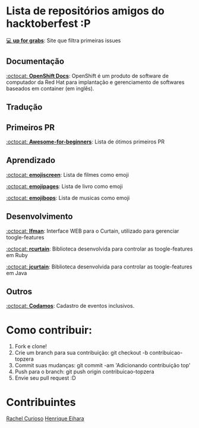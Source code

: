 # Lista de repositórios amigos do hacktoberfest :P 

[:computer: **up for grabs**](https://up-for-grabs.net/#/): Site que filtra primeiras issues

## Documentação
[:octocat: **OpenShift Docs**](https://github.com/openshift/openshift-docs): OpenShift é um produto de software de computador da Red Hat para implantação e gerenciamento de softwares baseados em container (em inglês).

## Tradução

## Primeiros PR
[:octocat: **Awesome-for-beginners**](https://github.com/MunGell/awesome-for-beginners): Lista de ótimos primeiros PR

## Aprendizado

[:octocat: **emojiscreen**](https://github.com/brittanyrw/emojiscreen): Lista de filmes como emoji

[:octocat: **emojipages**](https://github.com/brittanyrw/emojipages): Lista de livro como emoji

[:octocat: **emojibops**](https://github.com/brittanyrw/emojibops): Lista de musicas como emoji

## Desenvolvimento

[:octocat: **Ifman**](https://github.com/wirecardBrasil/ifman): Interface WEB para o Curtain, utilizado para gerenciar toogle-features

[:octocat: **rcurtain**](https://github.com/wirecardBrasil/rcurtain): Biblioteca desenvolvida para controlar as toogle-features em Ruby

[:octocat: **jcurtain**](https://github.com/wirecardBrasil/jcurtain): Biblioteca desenvolvida para controlar as toogle-features em Java

## Outros
[:octocat: **Codamos**](https://github.com/codamos/codamos.github.io): Cadastro de eventos inclusivos.

# Como contribuir:

1. Fork e clone!
2. Crie um branch para sua contribuição: git checkout -b contribuicao-topzera
3. Commit suas mudanças: git commit -am 'Adicionando contribuição top'
4. Push para o branch: git push origin contribuicao-topzera
5. Envie seu pull request :D

# Contribuintes
[Rachel Curioso](https://github.com/Rachc)
[Henrique Eihara](https://github.com/eiguike)

